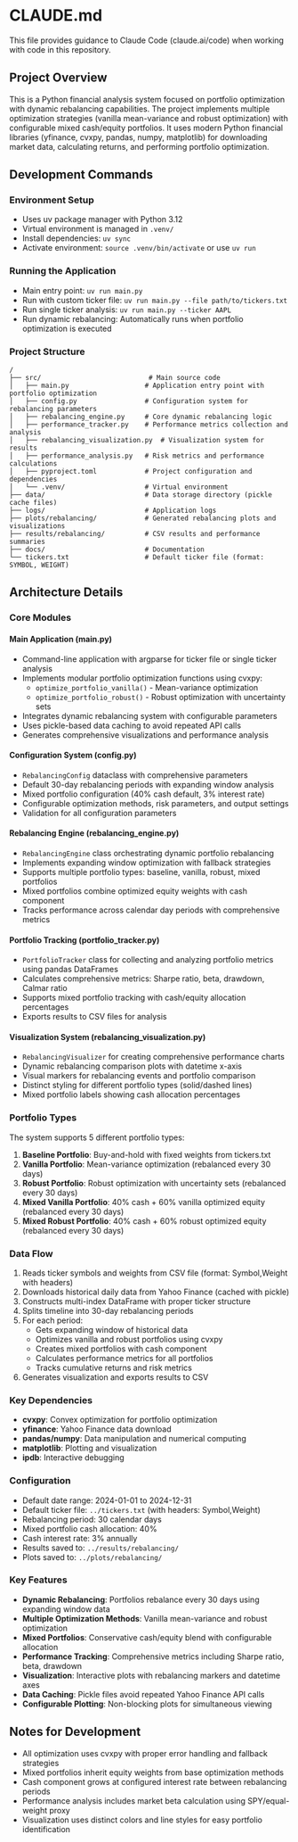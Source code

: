 # CLAUDE.md

This file provides guidance to Claude Code (claude.ai/code) when working with code in this repository.

## Project Overview

This is a Python financial analysis system focused on portfolio optimization with dynamic rebalancing capabilities. The project implements multiple optimization strategies (vanilla mean-variance and robust optimization) with configurable mixed cash/equity portfolios. It uses modern Python financial libraries (yfinance, cvxpy, pandas, numpy, matplotlib) for downloading market data, calculating returns, and performing portfolio optimization.

## Development Commands

### Environment Setup
- Uses uv package manager with Python 3.12
- Virtual environment is managed in `.venv/`
- Install dependencies: `uv sync`
- Activate environment: `source .venv/bin/activate` or use `uv run`

### Running the Application
- Main entry point: `uv run main.py`
- Run with custom ticker file: `uv run main.py --file path/to/tickers.txt`
- Run single ticker analysis: `uv run main.py --ticker AAPL`
- Run dynamic rebalancing: Automatically runs when portfolio optimization is executed

### Project Structure
```
/
├── src/                           # Main source code
│   ├── main.py                   # Application entry point with portfolio optimization
│   ├── config.py                 # Configuration system for rebalancing parameters
│   ├── rebalancing_engine.py     # Core dynamic rebalancing logic
│   ├── performance_tracker.py    # Performance metrics collection and analysis
│   ├── rebalancing_visualization.py  # Visualization system for results
│   ├── performance_analysis.py   # Risk metrics and performance calculations
│   ├── pyproject.toml            # Project configuration and dependencies
│   └── .venv/                    # Virtual environment
├── data/                         # Data storage directory (pickle cache files)
├── logs/                         # Application logs
├── plots/rebalancing/            # Generated rebalancing plots and visualizations
├── results/rebalancing/          # CSV results and performance summaries
├── docs/                         # Documentation
└── tickers.txt                   # Default ticker file (format: SYMBOL, WEIGHT)
```

## Architecture Details

### Core Modules

#### Main Application (main.py)
- Command-line application with argparse for ticker file or single ticker analysis
- Implements modular portfolio optimization functions using cvxpy:
  - `optimize_portfolio_vanilla()` - Mean-variance optimization
  - `optimize_portfolio_robust()` - Robust optimization with uncertainty sets
- Integrates dynamic rebalancing system with configurable parameters
- Uses pickle-based data caching to avoid repeated API calls
- Generates comprehensive visualizations and performance analysis

#### Configuration System (config.py)
- `RebalancingConfig` dataclass with comprehensive parameters
- Default 30-day rebalancing periods with expanding window analysis
- Mixed portfolio configuration (40% cash default, 3% interest rate)
- Configurable optimization methods, risk parameters, and output settings
- Validation for all configuration parameters

#### Rebalancing Engine (rebalancing_engine.py)
- `RebalancingEngine` class orchestrating dynamic portfolio rebalancing
- Implements expanding window optimization with fallback strategies
- Supports multiple portfolio types: baseline, vanilla, robust, mixed portfolios
- Mixed portfolios combine optimized equity weights with cash component
- Tracks performance across calendar day periods with comprehensive metrics

#### Portfolio Tracking (portfolio_tracker.py)
- `PortfolioTracker` class for collecting and analyzing portfolio metrics using pandas DataFrames
- Calculates comprehensive metrics: Sharpe ratio, beta, drawdown, Calmar ratio
- Supports mixed portfolio tracking with cash/equity allocation percentages
- Exports results to CSV files for analysis

#### Visualization System (rebalancing_visualization.py)
- `RebalancingVisualizer` for creating comprehensive performance charts
- Dynamic rebalancing comparison plots with datetime x-axis
- Visual markers for rebalancing events and portfolio comparison
- Distinct styling for different portfolio types (solid/dashed lines)
- Mixed portfolio labels showing cash allocation percentages

### Portfolio Types

The system supports 5 different portfolio types:

1. **Baseline Portfolio**: Buy-and-hold with fixed weights from tickers.txt
2. **Vanilla Portfolio**: Mean-variance optimization (rebalanced every 30 days)
3. **Robust Portfolio**: Robust optimization with uncertainty sets (rebalanced every 30 days)
4. **Mixed Vanilla Portfolio**: 40% cash + 60% vanilla optimized equity (rebalanced every 30 days)
5. **Mixed Robust Portfolio**: 40% cash + 60% robust optimized equity (rebalanced every 30 days)

### Data Flow
1. Reads ticker symbols and weights from CSV file (format: Symbol,Weight with headers)
2. Downloads historical daily data from Yahoo Finance (cached with pickle)
3. Constructs multi-index DataFrame with proper ticker structure
4. Splits timeline into 30-day rebalancing periods
5. For each period:
   - Gets expanding window of historical data
   - Optimizes vanilla and robust portfolios using cvxpy
   - Creates mixed portfolios with cash component
   - Calculates performance metrics for all portfolios
   - Tracks cumulative returns and risk metrics
6. Generates visualization and exports results to CSV

### Key Dependencies
- **cvxpy**: Convex optimization for portfolio optimization
- **yfinance**: Yahoo Finance data download
- **pandas/numpy**: Data manipulation and numerical computing
- **matplotlib**: Plotting and visualization
- **ipdb**: Interactive debugging

### Configuration
- Default date range: 2024-01-01 to 2024-12-31
- Default ticker file: `../tickers.txt` (with headers: Symbol,Weight)
- Rebalancing period: 30 calendar days
- Mixed portfolio cash allocation: 40%
- Cash interest rate: 3% annually
- Results saved to: `../results/rebalancing/`
- Plots saved to: `../plots/rebalancing/`

### Key Features
- **Dynamic Rebalancing**: Portfolios rebalance every 30 days using expanding window data
- **Multiple Optimization Methods**: Vanilla mean-variance and robust optimization
- **Mixed Portfolios**: Conservative cash/equity blend with configurable allocation
- **Performance Tracking**: Comprehensive metrics including Sharpe ratio, beta, drawdown
- **Visualization**: Interactive plots with rebalancing markers and datetime axes
- **Data Caching**: Pickle files avoid repeated Yahoo Finance API calls
- **Configurable Plotting**: Non-blocking plots for simultaneous viewing

## Notes for Development
- All optimization uses cvxpy with proper error handling and fallback strategies
- Mixed portfolios inherit equity weights from base optimization methods
- Cash component grows at configured interest rate between rebalancing periods
- Performance analysis includes market beta calculation using SPY/equal-weight proxy
- Visualization uses distinct colors and line styles for easy portfolio identification